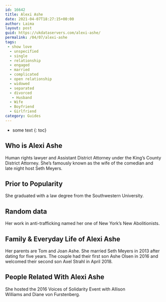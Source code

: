 ```yaml
---
id: 16642
title: Alexi Ashe
date: 2021-04-07T18:27:15+00:00
author: Laima
layout: post
guid: https://ukdataservers.com/alexi-ashe/
permalink: /04/07/alexi-ashe
tags:
 - show love
  - unspecified
  - single
  - relationship
  - engaged
  - married
  - complicated
  - open relationship
  - widowed
  - separated
  - divorced
   - Husband
  - Wife
  - Boyfriend
  - Girlfriend
category: Guides
---
```


* some text
{: toc}


## Who is Alexi Ashe
                  
                  
                  
Human rights lawyer and Assistant District Attorney under the King&#8217;s County District Attorney. She&#8217;s famously known as the wife of the comedian and late night host Seth Meyers. 
                  
              
            
              
            
                
                
                
## Prior to Popularity
                  
                  
                  
She graduated with a law degree from the Southwestern University. 
                  
              
            
              
            
                
                
                
## Random data
                  
                  
                  
Her work in anti-trafficking named her one of New York&#8217;s New Abolitionists.
                  
              
            
              
            
                
                
                
## Family & Everyday Life of Alexi Ashe
                  
                  
                  
Her parents are Tom and Joan Ashe. She married Seth Meyers in 2013 after dating for five years. The couple had their first son Ashe Olsen in 2016 and welcomed their second son Axel Strahl in April 2018. 
                  
              
            
              
            
                
                
                
## People Related With Alexi Ashe
                  
                  
                  
She hosted the 2016 Voices of Solidarity Event with Allison Williams and Diane von Furstenberg.
                  
              
            
              
            
                
              
            
              
              
            
            
              
            
          
          
          